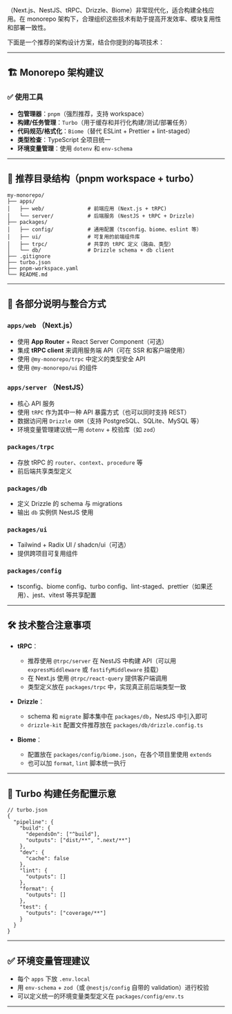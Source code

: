 
（Next.js、NestJS、tRPC、Drizzle、Biome）非常现代化，适合构建全栈应用。在 monorepo 架构下，合理组织这些技术有助于提高开发效率、模块复用性和部署一致性。

下面是一个推荐的架构设计方案，结合你提到的每项技术：

---

## 🏗️ Monorepo 架构建议

### ✅ 使用工具

* **包管理器**：`pnpm`（强烈推荐，支持 workspace）
* **构建/任务管理**：`Turbo`（用于缓存和并行化构建/测试/部署任务）
* **代码规范/格式化**：`Biome`（替代 ESLint + Prettier + lint-staged）
* **类型检查**：TypeScript 全项目统一
* **环境变量管理**：使用 `dotenv` 和 `env-schema`

---

## 📁 推荐目录结构（pnpm workspace + turbo）

```
my-monorepo/
├── apps/
│   ├── web/              # 前端应用 (Next.js + tRPC)
│   └── server/           # 后端服务 (NestJS + tRPC + Drizzle)
├── packages/
│   ├── config/           # 通用配置（tsconfig、biome、eslint 等）
│   ├── ui/               # 可复用的前端组件库
│   ├── trpc/             # 共享的 tRPC 定义（路由、类型）
│   └── db/               # Drizzle schema + db client
├── .gitignore
├── turbo.json
├── pnpm-workspace.yaml
└── README.md
```

---

## 🔧 各部分说明与整合方式

### `apps/web` （Next.js）

* 使用 **App Router** + React Server Component（可选）
* 集成 **tRPC client** 来调用服务端 API（可在 SSR 和客户端使用）
* 使用 `@my-monorepo/trpc` 中定义的类型安全 API
* 使用 `@my-monorepo/ui` 的组件

### `apps/server` （NestJS）

* 核心 API 服务
* 使用 `tRPC` 作为其中一种 API 暴露方式（也可以同时支持 REST）
* 数据访问用 `Drizzle ORM`（支持 PostgreSQL、SQLite、MySQL 等）
* 环境变量管理建议统一用 `dotenv` + 校验库（如 `zod`）

### `packages/trpc`

* 存放 tRPC 的 `router`、`context`、`procedure` 等
* 前后端共享类型定义

### `packages/db`

* 定义 Drizzle 的 schema 与 migrations
* 输出 `db` 实例供 NestJS 使用

### `packages/ui`

* Tailwind + Radix UI / shadcn/ui（可选）
* 提供跨项目可复用组件

### `packages/config`

* tsconfig、biome config、turbo config、lint-staged、prettier（如果还用）、jest、vitest 等共享配置

---

## 🛠️ 技术整合注意事项

* **tRPC**：

  * 推荐使用 `@trpc/server` 在 NestJS 中构建 API（可以用 `expressMiddleware` 或 `fastifyMiddleware` 挂载）
  * 在 Next.js 使用 `@trpc/react-query` 提供客户端调用
  * 类型定义放在 `packages/trpc` 中，实现真正前后端类型一致

* **Drizzle**：

  * schema 和 `migrate` 脚本集中在 `packages/db`，NestJS 中引入即可
  * `drizzle-kit` 配置文件推荐放在 `packages/db/drizzle.config.ts`

* **Biome**：

  * 配置放在 `packages/config/biome.json`，在各个项目里使用 `extends`
  * 也可以加 `format`, `lint` 脚本统一执行

---

## 🚀 Turbo 构建任务配置示意

```jsonc
// turbo.json
{
  "pipeline": {
    "build": {
      "dependsOn": ["^build"],
      "outputs": ["dist/**", ".next/**"]
    },
    "dev": {
      "cache": false
    },
    "lint": {
      "outputs": []
    },
    "format": {
      "outputs": []
    },
    "test": {
      "outputs": ["coverage/**"]
    }
  }
}
```

---

## ✅ 环境变量管理建议

* 每个 `apps` 下放 `.env.local`
* 用 `env-schema` + `zod`（或 `@nestjs/config` 自带的 validation）进行校验
* 可以定义统一的环境变量类型定义在 `packages/config/env.ts`

---